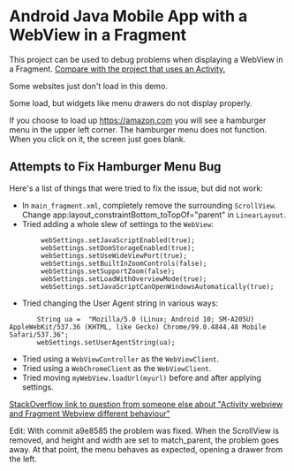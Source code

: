 # Android Java Mobile App with a WebView in a Fragment

This project can be used to debug problems when displaying a WebView in a Fragment. [Compare with the project that uses an Activity.](https://github.com/fullStackOasis/android-java-webview-activity)

Some websites just don't load in this demo.

Some load, but widgets like menu drawers do not display properly.

If you choose to load up https://amazon.com you will see a hamburger menu in the upper left corner. 
The hamburger menu does not function. 
When you click on it, the screen just goes blank.

## Attempts to Fix Hamburger Menu Bug

Here's a list of things that were tried to fix the issue, but did not work:

* In `main_fragment.xml`, completely remove the surrounding `ScrollView`.
Change app:layout_constraintBottom_toTopOf="parent" in `LinearLayout`.
* Tried adding a whole slew of settings to the `WebView`:
```
        webSettings.setJavaScriptEnabled(true);
        webSettings.setDomStorageEnabled(true);
        webSettings.setUseWideViewPort(true);
        webSettings.setBuiltInZoomControls(false);
        webSettings.setSupportZoom(false);
        webSettings.setLoadWithOverviewMode(true);
        webSettings.setJavaScriptCanOpenWindowsAutomatically(true);
```
* Tried changing the User Agent string in various ways:
```
       String ua =  "Mozilla/5.0 (Linux; Android 10; SM-A205U) AppleWebKit/537.36 (KHTML, like Gecko) Chrome/99.0.4844.48 Mobile Safari/537.36";
       webSettings.setUserAgentString(ua);
```
* Tried using a `WebViewController` as the `WebViewClient`.
* Tried using a `WebChromeClient` as the  `WebViewClient`.
* Tried moving `myWebView.loadUrl(myurl)` before and after applying settings.

[StackOverflow link to question from someone else about "Activity webview and Fragment Webview different behaviour"](https://stackoverflow.com/questions/32140073/activity-webview-and-fragment-webview-different-behaviour)

Edit: With commit a9e8585 the problem was fixed. When the ScrollView is removed, and height and width are set to match_parent, the problem goes away. At that point, the menu behaves as expected, opening a drawer from the left.

